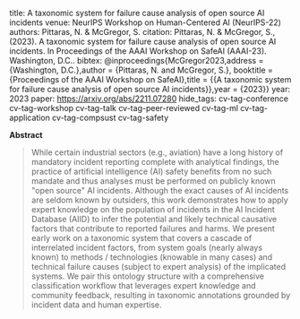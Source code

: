 title: A taxonomic system for failure cause analysis of open source AI incidents
venue: NeurIPS Workshop on Human-Centered AI (NeurIPS-22)
authors: Pittaras, N. & McGregor, S.
citation: Pittaras, N. & McGregor, S., (2023). A taxonomic system for failure cause analysis of open source AI incidents. In Proceedings of the AAAI Workshop on SafeAI (AAAI-23). Washington, D.C..
bibtex: @inproceedings{McGregor2023,address = {Washington, D.C.},author = {Pittaras, N. and McGregor, S.}, booktitle = {Proceedings of the AAAI Workshop on SafeAI},title = {{A taxonomic system for failure cause analysis of open source AI incidents}},year = {2023}}
year: 2023
paper: https://arxiv.org/abs/2211.07280
hide_tags: cv-tag-conference cv-tag-workshop cv-tag-talk cv-tag-peer-reviewed cv-tag-ml cv-tag-application cv-tag-compsust cv-tag-safety

**Abstract**

> While certain industrial sectors (e.g., aviation) have a long history of mandatory incident reporting complete with analytical findings, the practice of artificial intelligence (AI) safety benefits from no such mandate and thus analyses must be performed on publicly known "open source" AI incidents. Although the exact causes of AI incidents are seldom known by outsiders, this work demonstrates how to apply expert knowledge on the population of incidents in the AI Incident Database (AIID) to infer the potential and likely technical causative factors that contribute to reported failures and harms. We present early work on a taxonomic system that covers a cascade of interrelated incident factors, from system goals (nearly always known) to methods / technologies (knowable in many cases) and technical failure causes (subject to expert analysis) of the implicated systems. We pair this ontology structure with a comprehensive classification workflow that leverages expert knowledge and community feedback, resulting in taxonomic annotations grounded by incident data and human expertise.
